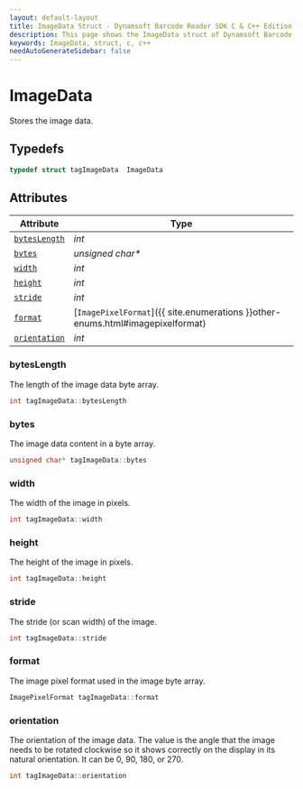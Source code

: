 ```yaml
---
layout: default-layout
title: ImageData Struct - Dynamsoft Barcode Reader SDK C & C++ Edition
description: This page shows the ImageData struct of Dynamsoft Barcode Reader SDK C & C++ Edition.
keywords: ImageData, struct, c, c++
needAutoGenerateSidebar: false
---
```



# ImageData

Stores the image data.  

## Typedefs

```cpp
typedef struct tagImageData  ImageData
```

## Attributes
    
| Attribute | Type |
|---------- | ---- |
| [`bytesLength`](#byteslength) | *int* |
| [`bytes`](#bytes) | *unsigned char\** |
| [`width`](#width) | *int* |
| [`height`](#height) | *int* |
| [`stride`](#stride) | *int* |
| [`format`](#format) | [`ImagePixelFormat`]({{ site.enumerations }}other-enums.html#imagepixelformat) |
| [`orientation`](#orientation) | *int* |

### bytesLength

The length of the image data byte array.

```cpp
int tagImageData::bytesLength
```

### bytes

The image data content in a byte array.

```cpp
unsigned char* tagImageData::bytes
```

### width

The width of the image in pixels.

```cpp
int tagImageData::width
```

### height

The height of the image in pixels.

```cpp
int tagImageData::height
```

### stride

The stride (or scan width) of the image.

```cpp
int tagImageData::stride
```

### format

The image pixel format used in the image byte array.

```cpp
ImagePixelFormat tagImageData::format
```

### orientation

The orientation of the image data. The value is the angle that the image needs to be rotated clockwise so it shows correctly on the display in its natural orientation. It can be 0, 90, 180, or 270.

```cpp
int tagImageData::orientation
```

